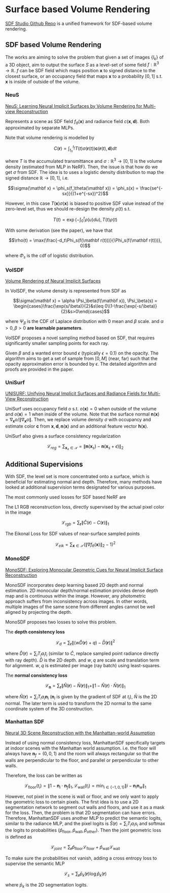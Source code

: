 # Surface based Volume Rendering

[SDF Studio Github Repo](https://github.com/autonomousvision/sdfstudio) is a unified framework for SDF-based volume rendering. 

## SDF based Volume Rendering

The works are aiming to solve the problem that given a set of images $\{I_k\}$ of a 3D object, aim to output the surface $S$ as a level-set of some field $f: \mathbb R^3\rightarrow \mathbb R$. $f$ can be SDF field which maps position $\mathbf x$ to signed distance to the closest surface, or an occupancy field that maps $\mathbf x$ to a probability $[0,1]$ s.t. $\mathbf x$ is inside of outside of the volume. 


### NeuS

[NeuS: Learning Neural Implicit Surfaces by Volume Rendering for Multi-view Reconstruction](https://lingjie0206.github.io/papers/NeuS/)

Represents a scene as SDF field $f_\theta(\mathbf x)$ and radiance field $c(\mathbf x, \mathbf d)$. Both approximated by separate MLPs.

Note that volume rendering is modelled by 

$$C(\mathbf r) = \int_{t_n}^{t_f} T(t)\sigma(\mathbf r(t)) \mathbf c(\mathbf r(t), \mathbf d)dt$$

where $T$ is the accumulated transmittance and $\sigma: \mathbb R^3 \rightarrow [0,1]$ is the volume density (estimated from MLP in NeRF). Then, the issue is that how do we get $\sigma$ from SDF. The idea is to uses a logistic density distribution to map the signed distance $\mathbb R\rightarrow [0, 1]$, i.e.

$$\sigma(\mathbf x) = \phi_s(f_\theta(\mathbf x)) = \phi_s(x) = \frac{se^{-sx}}{(1+e^{-sx})^2}$$

However, in this case $T(\mathbf x)\sigma(\mathbf x)$ is biased to positive SDF value instead of the zero-level set, thus we should re-design the density $\rho(t)$ s.t. 

$$T(t) = \exp(-\int_0^t \rho(u)du), T(t)\rho(t)$$

With some derivation (see the paper), we have that 

$$\rho(t) = \max(\frac{-d_t\Phi_s(f(\mathbf r(t)))}{\Phi_s(f(\mathbf r(t)))}, 0)$$

where $\Phi_s$ is the cdf of logistic distribution. 

### VolSDF
[Volume Rendering of Neural Implicit Surfaces](https://lioryariv.github.io/volsdf/)

In VolSDF, the volume density is represented from SDF as 

$$\sigma(\mathbf x) = \alpha \Psi_\beta(f(\mathbf x)), \Psi_\beta(s) = \begin{cases}\frac{\exp(s/\beta)}{2}&s\leq 0\\1-\frac{\exp(-s/\beta)}{2}&s>0\end{cases}$$

where $\Psi_\beta$ is the CDF of Laplace distribution with $0$ mean and $\beta$ scale. and $\alpha > 0, \beta > 0$ __are learnable parameters__.

VolSDF proposes a novel sampling method based on SDF, that requires significantly smaller sampling points for each ray. 



Given $\beta$ and a wanted error bound $\epsilon$ (typically $\epsilon = 0.1$) on the opacity. The algorithm aims to get a set of sample from $[0, M]$ (near, far) such that the opacity approximation error is bounded by $\epsilon$. The detailed algorithm and proofs are provided in the paper. 

### UniSurf

[UNISURF: Unifying Neural Implicit Surfaces and Radiance Fields for Multi-View Reconstruction](https://moechsle.github.io/unisurf/)

UniSurf uses occupancy field $o$ s.t. $o(\mathbf x)=0$ when outside of the volume and $o(\mathbf x)=1$ when inside of the volume. Note that the surface normal $\mathbf n(\mathbf x) = \nabla_{\mathbf x} o / \|\nabla_{\mathbf x} o\|$. Then, we replace volume density $\sigma$ with occupancy and estimate color $\mathbf c$ from $\mathbf x, \mathbf d, \mathbf n(\mathbf x)$ and an additional feature vector $\mathbf h(\mathbf x)$. 

UniSurf also gives a surface consistency regularization

$$\mathcal L_{reg} = \sum_{\mathbf x_x \in\mathcal S} = \|\mathbf n(\mathbf x_s) - \mathbf n(\mathbf x_s + \epsilon)\|_2$$

## Additional Supervisions

With SDF, the level set is more concentrated onto a surface, which is beneficial for estimating normal and depth. Therefore, many methods have looked at additional supervision terms designated for various purposes. 

The most commonly used losses for SDF based NeRF are

The L1 RGB reconstruction loss, directly supervised by the actual pixel color in the image

$$\mathcal L_{rgb} = \sum_{\mathbf r} \|\hat C(\mathbf r) - C(\mathbf r)\|_1$$

The Eikonal Loss for SDF values of near-surface sampled points

$$\mathcal L_{eik} = \sum_{\mathbf x\in\mathcal X}(\|\nabla f_\theta(\mathbf x)\|_2 - 1)^2$$

### MonoSDF

[MonoSDF: Exploring Monocular Geometric Cues for Neural Implicit Surface Reconstruction](https://niujinshuchong.github.io/monosdf/)

MonoSDF incorporates deep learning based 2D depth and normal estimation. 2D monocular depth/normal estimation provides dense depth map and is continuous within the image. However, any photometric approach suffers from inconsistency across images. In other words, multiple images of the same scene from different angles cannot be well aligned by projecting the depth. 

MonoSDF proposes two losses to solve this problem. 

The __depth consistency loss__

$$\mathcal L_d = \sum_{\mathbf r} \|(w\hat D(\mathbf r) + q) - \bar D(\mathbf r)\|^2$$

where $\hat D(\mathbf r) = \sum_{i} T_ia_i t_i$ (similar to $\hat C$, replace sampled point radiance directly with ray depth). $\bar D$ is the 2D depth. and $w, q$ are scale and translation term for alignment. $w,q$ is estimated per image (ray batch) using least-squares. 

The __normal consistency loss__

$$\mathcal L_{\mathbf n} = \sum_{\mathbf r} \|\hat N(\mathbf r) - \bar N(\mathbf r)\|_1 + \|1-\hat N(\mathbf r)\cdot \bar N(\mathbf r)\|_1$$

where $\hat N(\mathbf r) = \sum_{i} T_ia_i \mathbf n_i$ ($\mathbf n_i$ is given by the gradient of SDF at $t_i$), $\bar N$ is the 2D normal. The later term is used to transform the 2D normal to the same coordinate system of the 3D construction. 

### Manhattan SDF

[Neural 3D Scene Reconstruction with the Manhattan-world Assumption](https://zju3dv.github.io/manhattan_sdf/)

Instead of using normal consistency loss, ManhattanSDF specifically targets at indoor scenes with the Manhattan world assumption. i.e. the floor will always have $\mathbf n_f = (0,0,1)$ and the room will always rectangular so that the walls are perpendicular to the floor, and parallel or perpendicular to other walls. 

Therefore, the loss can be written as 

$$\mathcal L_{\text{floor}}(t_i) = \|1-\mathbf n_i \cdot \mathbf n_f\|_1, \mathcal L_{\text{wall}}(t_i) = \min_{i\in\{-1, 0, 1\}}\|i-\mathbf n_i \mathbf n_w\|_1$$

However, not pixel in the scene is wall or floor, and we only want to apply the geometric loss to certain pixels. The first idea is to use a 2D segmentation network to segment out walls and floors, and use it as a mask for the loss. Then, the problem is that 2D segmentation can have errors. Therefore, ManhattanSDF uses another MLP to predict the semantic logits, similar to the radiance MLP, and the pixel logits is $\hat S(\mathbf r) = \sum_i T_ia_i s_i$ and softmax the logits to probabilities $(\hat p_{\text{floor}}, \hat p_{\text{wall}}, \hat p_{\text{other}})$. Then the joint geometric loss is defined as 

$$\mathcal L_{joint} = \sum_{\mathbf r} \hat p_{\text{floor}} \mathcal L_{\text{floor}} + \hat p_{\text{wall}} \mathcal L_{\text{wall}}$$

To make sure the probabilities not vanish, adding a cross entropy loss to supervise the semantic MLP

$$\mathcal L_{s} = \sum_{\mathbf r} \bar p_k(\mathbf r) \log \hat p_k(\mathbf r)$$

where $\bar p_k$ is the 2D segmentation logits.